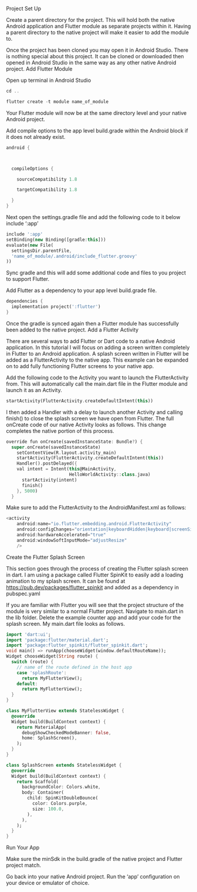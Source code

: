 Project Set Up

Create a parent directory for the project. This will hold both the native Android application and Flutter module as separate projects within it. Having a parent directory to the native project will make it easier to add the module to.

Once the project has been cloned you may open it in Android Studio. There is nothing special about this project. It can be cloned or downloaded then opened in Android Studio in the same way as any other native Android project.
Add Flutter Module

Open up terminal in Android Studio

```dart
cd ..

flutter create -t module name_of_module
```
  

Your Flutter module will now be at the same directory level and your native Android project.

Add compile options to the app level build.grade within the Android block if it does not already exist.

```dart
android {



  compileOptions {

    sourceCompatibility 1.8

    targetCompatibility 1.8

  }
}
```

Next open the settings.gradle file and add the following code to it below include ‘:app’

```dart
include ':app'
setBinding(new Binding([gradle:this]))
evaluate(new File(
  settingsDir.parentFile,
  'name_of_module/.android/include_flutter.groovy'
))
```

Sync gradle and this will add some additional code and files to you project to support Flutter.

Add Flutter as a dependency to your app level build.grade file.

```dart
dependencies {
  implementation project(':flutter')
}
```

Once the gradle is synced again then a Flutter module has successfully been added to the native project.
Add a Flutter Activity

There are several ways to add Flutter or Dart code to a native Android application. In this tutorial I will focus on adding a screen written completely in Flutter to an Android application. A splash screen written in Flutter will be added as a FlutterActivity to the native app. This example can be expanded on to add fully functioning Flutter screens to your native app.

Add the following code to the Activity you want to launch the FlutterActivity from. This will automatically call the main.dart file in the Flutter module and launch it as an Activity.

```dart
startActivity(FlutterActivity.createDefaultIntent(this))
```

I then added a Handler with a delay to launch another Activity and calling finish() to close the splash screen we have open from Flutter. The full onCreate code of our native Activity looks as follows. This change completes the native portion of this process.

```dart
override fun onCreate(savedInstanceState: Bundle?) {
  super.onCreate(savedInstanceState)
    setContentView(R.layout.activity_main)
    startActivity(FlutterActivity.createDefaultIntent(this))
    Handler().postDelayed({
    val intent = Intent(this@MainActivity,
                        HelloWorldActivity::class.java)
      startActivity(intent)
      finish()
    }, 5000)
  }
  ```

Make sure to add the FlutterActivity to the AndroidManifest.xml as follows:

```dart
<activity
    android:name="io.flutter.embedding.android.FlutterActivity"
    android:configChanges="orientation|keyboardHidden|keyboard|screenSize|locale|layoutDirection|fontScale|screenLayout|density|uiMode"
    android:hardwareAccelerated="true"
    android:windowSoftInputMode="adjustResize"
    />
 ```

Create the Flutter Splash Screen

This section goes through the process of creating the Flutter splash screen in dart. I am using a package called Flutter SpinKit to easily add a loading animation to my splash screen. It can be found at https://pub.dev/packages/flutter_spinkit and added as a dependency in pubspec.yaml

If you are familiar with Flutter you will see that the project structure of the module is very similar to a normal Flutter project. Navigate to main.dart in the lib folder. Delete the example counter app and add your code for the splash screen. My main.dart file looks as follows.

```dart
import 'dart:ui';
import 'package:flutter/material.dart';
import 'package:flutter_spinkit/flutter_spinkit.dart';
void main() => runApp(chooseWidget(window.defaultRouteName));
Widget chooseWidget(String route) {
  switch (route) {
    // name of the route defined in the host app
    case 'splashRoute':
      return MyFlutterView();
    default:
      return MyFlutterView();
  }
}

class MyFlutterView extends StatelessWidget {
  @override
  Widget build(BuildContext context) {
    return MaterialApp(
      debugShowCheckedModeBanner: false,
      home: SplashScreen(),
    );
  }
}

class SplashScreen extends StatelessWidget {
  @override
  Widget build(BuildContext context) {
    return Scaffold(
      backgroundColor: Colors.white,
      body: Container(
        child: SpinKitDoubleBounce(
          color: Colors.purple,
          size: 100.0,
        ),
      ),
    );
  }
}
```



Run Your App

Make sure the minSdk in the build.gradle of the native project and Flutter project match.

Go back into your native Android project. Run the ‘app’ configuration on your device or emulator of choice.
